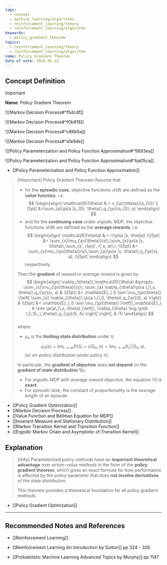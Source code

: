```yaml
---
tags:
  - concept
  - machine_learning/algorithms
  - reinforcement_learning/theory
  - reinforcement_learning/algorithm
keywords:
  - policy_gradient_theorem
topics:
  - reinforcement_learning/theory
  - reinforcement_learning/algorithm
name: Policy Gradient Theorem
date of note: 2024-05-12
---
```


## Concept Definition

>[!important]
>**Name**: Policy Gradient Theorem

![[Markov Decision Process#^f5dcdf]]

![[Markov Decision Process#^f0b818]]

![[Markov Decision Process#^c86b5a]]

![[Markov Decision Process#^a1e9de]]

![[Policy Parameterization and Policy Function Approximation#^5693ea]]

![[Policy Parameterization and Policy Function Approximation#^ba05ca]]

- [[Policy Parameterization and Policy Function Approximation]]

>[!important] Policy Gradient Theorem
>Assume that 
>- for the **episodic case**,  objective functions $\mathcal{R}(\theta)$ are defined as the **value function**, i.e. 
>$$
>\begin{align}
>\mathcal{R}(\theta) &:= v_{\pi(\theta)}(s_{0})  \\[5pt]
>&=\sum_{a}\pi(a |s_{0}, \theta)\,q_{\pi}(s_{0}, a)  
>\end{align}
>$$
>- and for the **continuing case** under *ergodic MDP*, the objective functions $\mathcal{R}(\theta)$ are defined as the **average rewards**, i.e.
>$$
>\begin{align}
>\mathcal{R}(\theta) &:= r(\pi(a |s, \theta))   \\[5pt]
> &= \sum_{s}\mu_{\pi(\theta)}(s)\,\sum_{a}\pi(a |s, \theta)\,\sum_{s', r}p(s', r| s, a)\,r, \\[5pt]
>&= \sum_{s}\mu_{\pi(\theta)}(s)\,\sum_{a}\pi(a |s, \theta)\,q_{\pi}(s, a), \\[5pt]
>\end{align}
>$$
>respectively. 
>
>Then the **gradient** of *reward* or *average reward* is given by 
>$$
> \begin{align}
> \nabla_{\theta}\,\mathcal{R}(\theta) &\propto \sum_{s}\mu_{\pi(\theta)}(s)\, \sum_{a} \nabla_{\theta}\pi(a \,|\,s, \theta)\,q_{\pi}(s, a) & \\[5pt]
> &=  \mathbb{E}_{ S \sim \mu_{\pi(\theta)} }\left[  \sum_{a} \nabla_{\theta}\,\pi(a \,|\,S, \theta)\,q_{\pi}(S, a)  \right]  & \\[5pt]
> &=  \mathbb{E}_{ S \sim \mu_{\pi(\theta)} }\left[\,\mathbb{E}_{ A \sim  \pi(a\,|\,s, \theta)  }\left[\, \nabla_{\theta} \log \pi(A \,|\,S\,,\,\theta)\,q_{\pi}(S, A) \right] \right], & (1)
> \end{align}
>$$  
>where 
>- $\mu_{\pi}$ is the **limiting state distribution** under $\pi$,  $$\mu_{\pi}(s) = \lim_{t\rightarrow \infty}P\{S_{t} = s| S_{0}, \pi\} = \lim_{ t \to \infty }K_{\pi}^{t}(S_{0}, s) ,$$ (or *on-policy distribution* under policy $\pi$).  
>
>In particular, the **gradient of objective** does **not depend** on the **gradient of state distribution** $\nabla \mu$.  
>
>- For *ergodic MDP* with *average reward objective*, the equation $(1)$  is **exact**. 
>- For *episodic task*, the constant of *proportionality* is the *average length* of an episode.

- [[Policy Gradient Optimization]]
- [[Markov Decision Process]]
- [[Value Function and Bellman Equation for MDP]]
- [[Invariant Measure and Stationary Distribution]]
- [[Markov Transition Kernel and Transition Function]]
- [[Ergodic Markov Chain and Asymptotic of Transition Kernel]]




## Explanation

>[!info]
>Parameterized policy methods have an **important theoretical advantage** over *action-value methods* in the form of the **policy gradient theorem**, which gives an exact formula for how performance is affected by the policy parameter that does **not involve derivatives** of the *state distribution*. 
>
>This theorem provides a theoretical foundation for all policy gradient methods.

- [[Policy Gradient Optimization]]



-----------
##  Recommended Notes and References


- [[Reinforcement Learning]]

- [[Reinforcement Learning An Introduction by Sutton]] pp 324 - 326
- [[Probabilistic Machine Learning Advanced Topics by Murphy]] pp 1147
